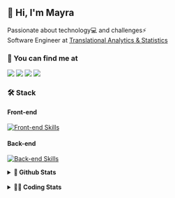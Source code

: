 ## 👋 Hi, I'm Mayra

Passionate about technology💻 and challenges⚡  
Software Engineer at [Translational Analytics & Statistics](https://www.trans-stat.com/)

### 💬 You can find me at

<a href="https://mayra.dev" target="_blank" rel="noopener"><img src="https://img.shields.io/badge/-mayra.dev-005FED?style=flat&logo=Google-chrome&logoColor=white"/></a>
<a href="https://linkedin.com/in/mayraamaral" target="_blank" rel="noopener"><img src="https://img.shields.io/badge/-/mayraamaral-0077B5?style=flat&logo=Linkedin&logoColor=white"/></a>
<a href="mailto:mayra@mayra.dev" target="_blank" rel="noopener"><img src="https://img.shields.io/badge/-mayra@mayra.dev-D14836?style=flat&logo=Gmail&logoColor=white"/></a>
<a href="" target="_blank" rel="noopener"><img src="https://img.shields.io/badge/-mayraamaral-7289DA?style=flat&logo=Discord&logoColor=white"/></a>

### 🛠️ Stack
#### Front-end

[![Front-end Skills](https://skillicons.dev/icons?i=react,next,angular,redux,styledcomponents,html,css,sass,js,ts,figma)](https://skillicons.dev)
#### Back-end

[![Back-end Skills](https://skillicons.dev/icons?i=nodejs,ts,aws,java,spring,python,postgres,mysql,git,linux,bash,docker,jenkins)](https://skillicons.dev)
  

<details>
    <summary><strong>📌 Github Stats</strong></summary>
    <br />
    <div align="center">
        <table>
      <td><img height="160em" src="https://github-readme-stats.vercel.app/api?username=mayraamaral&show_icons=true&theme=algolia&hide_border=true&hide=stars&count_private=true" alt="Readme stats"></td>
      <td><img height="160em" src="https://github-readme-stats.vercel.app/api/top-langs/?username=mayraamaral&&layout=compact&&theme=algolia&hide_border=true&langs_count=6" alt="Language stats"></td>
       </table>
  </div> 
    

  <p align="center">
    <img src="https://github-readme-streak-stats.herokuapp.com?user=mayraamaral&theme=dark&hide_border=true&date_format=j%20M%5B%20Y%5D&locale=pt-br&background=050F2C&ring=0195DD&fire=23AA7D&currStreakLabel=23AA7D" alt="Streak stats">
  </p> 
</details>

<br />

<details>
  <summary><strong>👩‍💻 Coding Stats</strong></summary>
  <br />
  
  <!--START_SECTION:waka-->
![Code Time](http://img.shields.io/badge/Code%20Time-1%2C063%20hrs%204%20mins-blue)

**🐱 My GitHub Data** 

> 📦 640.9 kB Used in GitHub's Storage 
 > 
> 🏆 843 Contributions in the Year 2025
 > 
> 🚫 Not Opted to Hire
 > 
> 📜 66 Public Repositories 
 > 
> 🔑 35 Private Repositories 
 > 
**I'm an Early 🐤** 

```text
🌞 Morning                1059 commits        ███░░░░░░░░░░░░░░░░░░░░░░   13.62 % 
🌆 Daytime                4268 commits        ██████████████░░░░░░░░░░░   54.89 % 
🌃 Evening                2055 commits        ███████░░░░░░░░░░░░░░░░░░   26.43 % 
🌙 Night                  394 commits         █░░░░░░░░░░░░░░░░░░░░░░░░   05.07 % 
```
📅 **I'm Most Productive on Wednesday** 

```text
Monday                   1399 commits        ████░░░░░░░░░░░░░░░░░░░░░   17.99 % 
Tuesday                  1503 commits        █████░░░░░░░░░░░░░░░░░░░░   19.33 % 
Wednesday                1628 commits        █████░░░░░░░░░░░░░░░░░░░░   20.94 % 
Thursday                 1223 commits        ████░░░░░░░░░░░░░░░░░░░░░   15.73 % 
Friday                   1203 commits        ████░░░░░░░░░░░░░░░░░░░░░   15.47 % 
Saturday                 356 commits         █░░░░░░░░░░░░░░░░░░░░░░░░   04.58 % 
Sunday                   464 commits         █░░░░░░░░░░░░░░░░░░░░░░░░   05.97 % 
```


📊 **This Week I Spent My Time On** 

```text
🕑︎ Time Zone: America/Sao_Paulo

💬 Programming Languages: 
TypeScript               13 hrs 30 mins      ███████████████████████░░   92.49 % 
JSON                     20 mins             █░░░░░░░░░░░░░░░░░░░░░░░░   02.36 % 
Markdown                 14 mins             ░░░░░░░░░░░░░░░░░░░░░░░░░   01.63 % 
Other                    12 mins             ░░░░░░░░░░░░░░░░░░░░░░░░░   01.46 % 
CSS                      10 mins             ░░░░░░░░░░░░░░░░░░░░░░░░░   01.20 % 

🔥 Editors: 
Cursor                   14 hrs 36 mins      █████████████████████████   100.00 % 

💻 Operating System: 
Linux                    14 hrs 36 mins      █████████████████████████   100.00 % 
```

**I Mostly Code in Java** 

```text
Java                     118 repos           ███████░░░░░░░░░░░░░░░░░░   28.50 % 
JavaScript               92 repos            ██████░░░░░░░░░░░░░░░░░░░   22.22 % 
TypeScript               78 repos            █████░░░░░░░░░░░░░░░░░░░░   18.84 % 
Python                   3 repos             ░░░░░░░░░░░░░░░░░░░░░░░░░   00.72 % 
PHP                      2 repos             ░░░░░░░░░░░░░░░░░░░░░░░░░   00.48 % 
```




 Last Updated on 28/10/2025 19:21:29 UTC
<!--END_SECTION:waka-->

</details>
